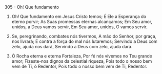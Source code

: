 305 - Oh! Que fundamento

1. Oh! Que fundamento em Jesus Cristo temos;
   É Ele a Esperança do eterno porvir;
   As Suas promessas eternas alcançamos;
   Em Seu amor, unidos, a Deus vamos servir,
   Em Seu amor, unidos, O vamos servir.

2. Se, peregrinando, combates nós tivermos,
   A mão do Senhor, por graça, nos livrará;
   E contra a força do mal nós lutaremos;
   Servindo a Deus com zelo, ajuda nos dará,
   Servindo a Deus com zelo, ajuda dará.

3. Ó Rocha eterna e eterna Fortaleza,
   Por fé nós vivemos no Teu grande amor;
   Fizeste-nos dignos da celestial riqueza,
   Pois todo o nosso bem vem de Ti, ó Redentor,
   Pois todo o nosso bem vem de Ti, Redentor.

